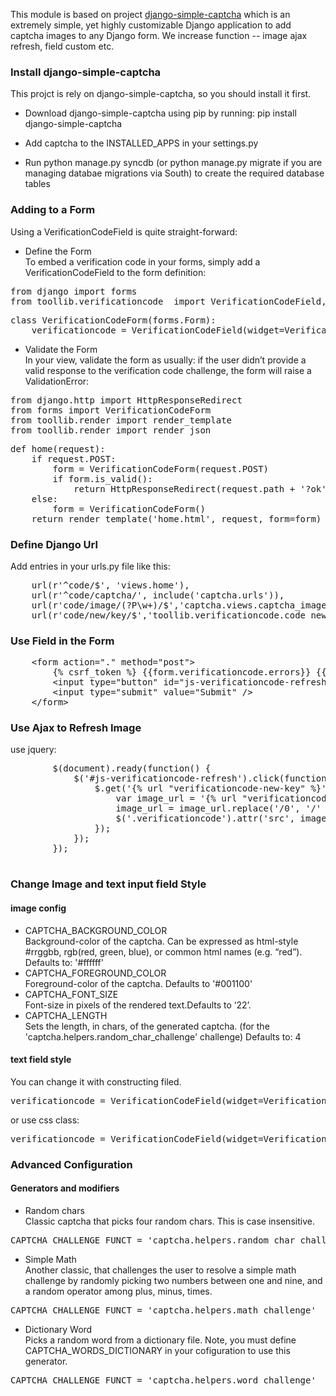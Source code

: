 This module is based on project [django-simple-captcha](https://github.com/mbi/django-simple-captcha) which is an extremely simple,
yet highly customizable Django application to add captcha images to any Django form. We increase function -- image ajax refresh,  field custom etc. 

### Install django-simple-captcha 
This projct is rely on django-simple-captcha, so you should install it first.

* Download django-simple-captcha using pip by running: pip install django-simple-captcha

* Add captcha to the INSTALLED_APPS in your settings.py

* Run python manage.py syncdb (or python manage.py migrate if you are managing databae migrations via South) to create the required database tables

### Adding to a Form 
Using a VerificationCodeField is quite straight-forward:

* Define the Form <br/>
To embed a verification code in your forms, simply add a VerificationCodeField to the form definition:
<pre>
from django import forms
from toollib.verificationcode  import VerificationCodeField, VerificationCodeTextInput
</pre>
<pre>
class VerificationCodeForm(forms.Form):
    verificationcode = VerificationCodeField(widget=VerificationCodeTextInput({"class": "test"}))
</pre>

* Validate the Form <br/>
In your view, validate the form as usually: if the user didn’t provide a valid response to the verification code challenge, the form will raise a ValidationError:
<pre>
from django.http import HttpResponseRedirect
from forms import VerificationCodeForm
from toollib.render import render_template
from toollib.render import render_json
</pre>
<pre>
def home(request):
    if request.POST:
        form = VerificationCodeForm(request.POST)
        if form.is_valid():
            return HttpResponseRedirect(request.path + '?ok')
    else:
        form = VerificationCodeForm()
    return render_template('home.html', request, form=form)
</pre>

### Define Django Url

Add entries in your urls.py file like this:
<pre>
    url(r'^code/$', 'views.home'),
    url(r'^code/captcha/', include('captcha.urls')),
    url(r'code/image/(?P<key>\w+)/$','captcha.views.captcha_image',name='verificationcode-image'),
    url(r'code/new/key/$','toollib.verificationcode.code_new_key',name='verificationcode-new-key'),
</pre>

### Use Field in the Form

<pre>
	&lt;form action="." method="post"&gt;
		{% csrf_token %} {{form.verificationcode.errors}} {{form.verificationcode}}
		&lt;input type="button" id="js-verificationcode-refresh" value="change" /&gt;
		&lt;input type="submit" value="Submit" /&gt;
	&lt;/form&gt;
</pre>

### Use Ajax to Refresh Image <br>

use jquery: 
<pre>
		$(document).ready(function() {
			$('#js-verificationcode-refresh').click(function () {
				$.get('{% url "verificationcode-new-key" %}', function(data) {
					var image_url = '{% url "verificationcode-image"  0 %}';
					image_url = image_url.replace('/0', '/' + data);
					$('.verificationcode').attr('src', image_url);
				});
			});
		});

</pre>

### Change Image and text input field Style <br/>
#### image config
* CAPTCHA_BACKGROUND_COLOR <br/>
Background-color of the captcha. Can be expressed as html-style #rrggbb, rgb(red, green, blue), or common html names (e.g. “red”).
Defaults to: '#ffffff'
* CAPTCHA_FOREGROUND_COLOR <br/>
Foreground-color of the captcha. Defaults to '#001100'
* CAPTCHA_FONT_SIZE <br/>
Font-size in pixels of the rendered text.Defaults to ‘22’.
* CAPTCHA_LENGTH <br/>
Sets the length, in chars, of the generated captcha. (for the 'captcha.helpers.random_char_challenge' challenge) Defaults to: 4

#### text field style <br/>
You can change it with constructing filed.
<pre>
verificationcode = VerificationCodeField(widget=VerificationCodeTextInput({"style": "height: 28px;"}))
</pre>
or use css class:
<pre>
verificationcode = VerificationCodeField(widget=VerificationCodeTextInput({"class": "test"}))
</pre>

### Advanced Configuration
#### Generators and modifiers <br/>
* Random chars <br/>
Classic captcha that picks four random chars. This is case insensitive.
<pre>
CAPTCHA_CHALLENGE_FUNCT = 'captcha.helpers.random_char_challenge'
</pre>
* Simple Math <br/>
Another classic, that challenges the user to resolve a simple math challenge by randomly picking two numbers between one and nine, and a random operator among plus, minus, times.
<pre>
CAPTCHA_CHALLENGE_FUNCT = 'captcha.helpers.math_challenge'
</pre>
* Dictionary Word  <br/>
Picks a random word from a dictionary file. Note, you must define CAPTCHA_WORDS_DICTIONARY in your cofiguration to use this generator.
<pre>
CAPTCHA_CHALLENGE_FUNCT = 'captcha.helpers.word_challenge'
</pre>



